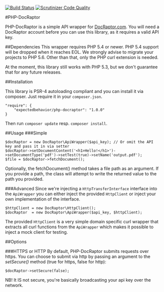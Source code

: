 [![Build Status](https://travis-ci.org/expectedbehavior/php-docraptor.svg?branch=master)](https://travis-ci.org/expectedbehavior/php-docraptor) [![Scrutinizer Code Quality](https://scrutinizer-ci.com/g/expectedbehavior/php-docraptor/badges/quality-score.png?b=scrutinize)](https://scrutinizer-ci.com/g/expectedbehavior/php-docraptor/?branch=scrutinize)

#PHP-DocRaptor

PHP-DocRaptor is a simple API wrapper for [DocRaptor.com](https://docraptor.com/).
You will need a DocRaptor account before you can use this library, as it requires a valid API key.

##Dependencies
This wrapper requires PHP 5.4 or newer. PHP 5.4 support will be dropped when it reaches EOL. We strongly advise to migrate your projects to PHP 5.6. Other than that, only the PHP curl extension is needed.

At the moment, this library still works with PHP 5.3, but we don't guarantee that for any future releases.

##Installation

This library is PSR-4 autoloading compliant and you can install it via composer. Just require it in your `composer.json`.

    "require": {
        "expectedbehavior/php-docraptor": "1.0.0"
    }

Then run `composer update` resp. `composer install`.

##Usage
###Simple

    $docRaptor = new DocRaptor\ApiWrapper($api_key); // Or omit the API key and pass it in via setter
    $docRaptor->setDocumentContent('<h1>Hello!</h1>')->setDocumentType('pdf')->setTest(true)->setName('output.pdf');
    $file = $docRaptor->fetchDocument();

Optionally, the fetchDocument() method takes a file path as an argument.  If you provide
a path, the class will attempt to write the returned value to the path you provided.

###Advanced
Since we're injecting a `HttpTransferInterface` interface into the `ApiWrapper` you can either inject the provided `HttpClient` or inject your own implementation of the interface.

    $httpClient = new DocRaptor\HttpClient();
    $docRaptor  = new DocRaptor\ApiWrapper($api_key, $httpClient);

The provided `HttpClient` is a very simple domain specific curl wrapper that extracts all curl functions from the `ApiWrapper` which makes it possible to inject a mock client for testing.

##Options

###HTTPS or HTTP
By default, PHP-DocRaptor submits requests over https.  You can choose to submit via http by passing an argument to the *setSecure()* method (true for https, false for http):

	$docRaptor->setSecure(false);

NB! It IS not secure, you're basically broadcasting your api key over the network.
